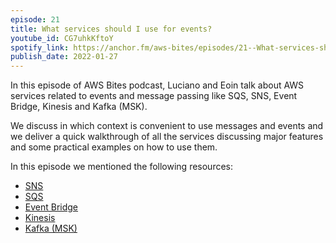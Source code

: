```yaml
---
episode: 21
title: What services should I use for events?
youtube_id: CG7uhkKftoY
spotify_link: https://anchor.fm/aws-bites/episodes/21--What-services-should-I-use-for-events-e1daih1
publish_date: 2022-01-27
---
```



In this episode of AWS Bites podcast, Luciano and Eoin talk about AWS services related to events and message passing like SQS, SNS, Event Bridge, Kinesis and Kafka (MSK).

We discuss in which context is convenient to use messages and events and we deliver a quick walkthrough of all the services discussing major features and some practical examples on how to use them.

In this episode we mentioned the following resources:

  - [SNS](https://aws.amazon.com/sns/) 
  - [SQS](https://aws.amazon.com/sqs/)
  - [Event Bridge](https://aws.amazon.com/eventbridge/)
  - [Kinesis](https://aws.amazon.com/kinesis/)
  - [Kafka (MSK)](https://aws.amazon.com/msk/)

    